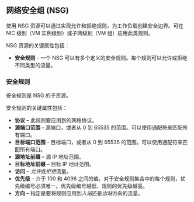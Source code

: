 ## 网络安全组 (NSG)
使用 NSG 资源可以通过实现允许和拒绝规则，为工作负载创建安全边界。可在 NIC 级别（VM 实例级别）或子网级别（VM 组）应用此类规则。

NSG 资源的关键属性包括：

- **安全规则** - 一个 NSG 可以有多个定义的安全规则。每个规则可以允许或拒绝不同类型的流量。

### 安全规则
安全规则是 NSG 的子资源。

安全规则的关键属性包括：

- **协议** – 此规则要应用到的网络协议。
- **源端口范围** - 源端口，或者从 0 到 65535 的范围。可以使用通配符来匹配所有端口。 
- **目标端口范围** - 目标端口，或者从 0 到 65535 的范围。可以使用通配符来匹配所有端口。
- **源地址前缀** – 源 IP 地址范围。 
- **目标地址前缀** – 目标 IP 地址范围。
- **访问** – *允许*或*拒绝*流量。
- **优先级** – 介于 100 和 4096 之间的值。对于安全规则集合中的每个规则，优先级编号必须唯一。优先级编号越低，规则的优先级越高。
- **方向** – 指定是要将规则应用到*入站*还是*出站*方向的流量。 

<!---HONumber=76-->